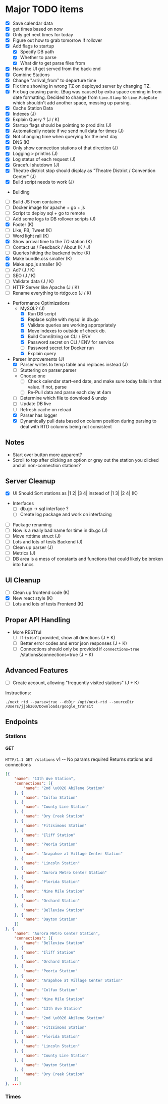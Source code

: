 # Major TODO items
- [X] Save calendar data
- [X] get times based on now
- [X] Only get next times for today
- [X] Figure out how to grab tomorrow if rollover
- [X] Add flags to startup
  - [X] Specify DB path
  - [X] Whether to parse
  - [X] What dir to get parse files from
- [X] Have the UI get served from the back-end
- [X] Combine Stations
- [X] Change "arrival_from" to departure time
- [X] Fix time showing in wrong TZ on deployed server by changing TZ.
- [X] Fix bug causing panic. (Bug was caused by extra space coming in from date formatting. Decided to change from `time.Stamp` to `time.RubyDate` which shouldn't add another space, messing up parsing.
- [X] Cache Station Data
- [X] Indexes (J)
- [X] Explain Query ? (J / K)
- [X] Startup flags should be pointing to prod dirs (J)
- [x] Automatically notate if we send null data for times (J)
- [X] Not changing time when querying for the next day
- [X] DNS (K)
- [x] Only show connection stations of that direction (J)
- [x] Logging > printlns (J)
- [x] Log status of each request (J)
- [x] Graceful shutdown (J)
- [x] Theatre district stop should display as "Theatre District / Convention Center" (J)
- [x] Build script needs to work (J)
- Building
 - [ ] Build JS from container
 - [ ] Docker image for apache + go + js
 - [ ] Script to deploy sql + go to remote
- [ ] Add some logs to DB rollover scripts (J)
- [X] Footer (K)
- [ ] Like, FB, Tweet (K)
- [ ] Word light rail (K)
- [X] Show arrival time to the _TO_ station (K)
- [ ] Contact us / Feedback / About (K / J)
- [ ] Queries hitting the backend twice (K)
- [X] Make bundle.css smaller (K)
- [X] Make app.js smaller (K)
- [ ] Ad? (J / K)
- [ ] SEO (J / K)
- [ ] Validate data (J / K)
- [ ] HTTP Server like Apache (J / K)
- [ ] Rename everything to rtdgo.co (J / K)
- Performance Optimizations
  - MySQL? (J)
    - [x] Run DB script
    - [x] Replace sqlite with mysql in db.go
    - [x] Validate queries are working appropriately
    - [x] Move indexes to outside of check db.
    - [x] Build ConnString on CLI / ENV
    - [x] Password secret on CLI / ENV for service
    - [ ] Password secret for Docker run
	- [x] Explain query
- Parser Improvements (J)
  - [x] Parser writes to temp table and replaces instead (J)
  - [ ] Stuttering on parser.parser
  - Choose one
	- [ ] Check calendar start-end date, and make sure today falls in that value. If not, parse
	- [ ] Re-Pull data and parse each day at 4am
  - [ ] Determine which file to download & unzip
  - [ ] Update DB live
  - [ ] Refresh cache on reload
  - [x] Parser has logger
  - [x] Dynamically pull data based on column position during parsing to deal with RTD columns being not consistent

## Notes
- Start over button more apparent?
- Scroll to top after clicking an option or grey out the station you clicked and all non-connection stations?

## Server Cleanup
- [X] UI Should Sort stations as |1 2| |3 4| instead of |1 3| |2 4| (K)
- Interfaces
  - [ ] db.go -> sql interface ?
  - [ ] Create log package and work on interfacing
- [ ] Package renaming
- [ ] Now is a really bad name for time in db.go (J)
- [ ] Move rtdtime struct (J)
- [ ] Lots and lots of tests Backend (J)
- [ ] Clean up parser (J)
- [ ] Metrics (J)
- [ ] DB area is a mess of constants and functions that could likely be broken into funcs

## UI Cleanup
- [ ] Clean up frontend code (K)
- [X] New react style (K)
- [ ] Lots and lots of tests Frontend (K)

## Proper API Handling
- More RESTful
  - [ ] If `to` isn't provided, show all directions (J + K)
  - [ ] Better error codes and error json responses (J + K)
  - [ ] Connections should only be provided if `connections=true` /stations&connections=true (J + K)

## Advanced Features
- [ ] Create account, allowing "frequently visited stations" (J + K)

Instructions:
```
./next_rtd --parse=true --dbDir /opt/next-rtd --sourceDir /Users/jjob200/Downloads/google_transit
```

## Endpoints
### Stations
#### GET
`HTTP/1.1 GET /stations`
v1 -- No params required
Returns stations and connections
```json
[{
	"name": "13th Ave Station",
	"connections": [{
		"name": "2nd \u0026 Abilene Station"
	}, {
		"name": "Colfax Station"
	}, {
		"name": "County Line Station"
	}, {
		"name": "Dry Creek Station"
	}, {
		"name": "Fitzsimons Station"
	}, {
		"name": "Iliff Station"
	}, {
		"name": "Peoria Station"
	}, {
		"name": "Arapahoe at Village Center Station"
	}, {
		"name": "Lincoln Station"
	}, {
		"name": "Aurora Metro Center Station"
	}, {
		"name": "Florida Station"
	}, {
		"name": "Nine Mile Station"
	}, {
		"name": "Orchard Station"
	}, {
		"name": "Belleview Station"
	}, {
		"name": "Dayton Station"
	}]
}, {
	"name": "Aurora Metro Center Station",
	"connections": [{
		"name": "Belleview Station"
	}, {
		"name": "Iliff Station"
	}, {
		"name": "Orchard Station"
	}, {
		"name": "Peoria Station"
	}, {
		"name": "Arapahoe at Village Center Station"
	}, {
		"name": "Colfax Station"
	}, {
		"name": "Nine Mile Station"
	}, {
		"name": "13th Ave Station"
	}, {
		"name": "2nd \u0026 Abilene Station"
	}, {
		"name": "Fitzsimons Station"
	}, {
		"name": "Florida Station"
	}, {
		"name": "Lincoln Station"
	}, {
		"name": "County Line Station"
	}, {
		"name": "Dayton Station"
	}, {
		"name": "Dry Creek Station"
	}]
}, ...]
```

### Times


